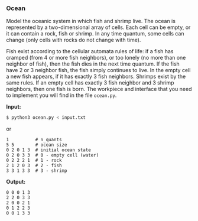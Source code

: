 ### Ocean


Model the oceanic system in which fish and shrimp live. The ocean is represented
by a two-dimensional array of cells. Each cell can be empty, or it can contain
a rock, fish or shrimp. In any time quantum, some cells can change (only cells with rocks do not change with time).


Fish exist according to the cellular automata rules of life: if a fish has cramped (from 4 or more fish neighbors), or too lonely (no more than one neighbor of fish), then the fish dies in the next time quantum.
If the fish have 2 or 3 neighbor fish, the fish simply continues to live. In the empty cell a new fish appears, if it has exactly 3 fish neighbors.
Shrimps exist by the same rules. If an empty cell has exactly 3 fish neighbor and 3 shrimp neighbors, then one fish is born.
The workpiece and interface that you need to implement you will find in the file `ocean.py`.

**Input:**
```bash
$ python3 ocean.py < input.txt

```
or 
```
1          # n_quants
5 5        # ocean size
0 2 0 1 3  # initial ocean state
0 2 0 3 3  # 0 - empty cell (water)
0 2 2 2 1  # 1 - rock
2 1 2 0 3  # 2 - fish
3 3 1 3 3  # 3 - shrimp

```

**Output:**
```
0 0 0 1 3
2 2 0 3 3
2 0 0 2 1
0 1 2 2 3
0 0 1 3 3
```

